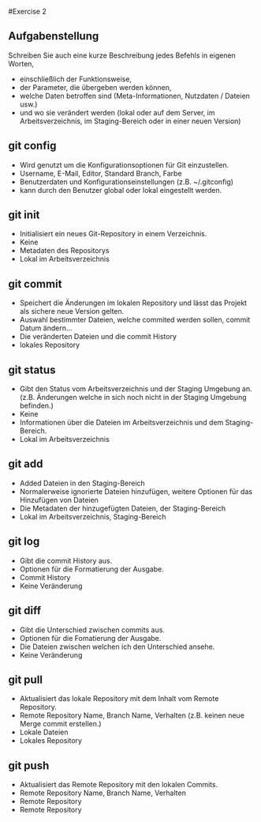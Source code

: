 #Exercise 2

## Aufgabenstellung
 Schreiben Sie auch eine kurze Beschreibung jedes Befehls in eigenen Worten,
 - einschließlich der Funktionsweise,
 - der Parameter, die übergeben werden können, 
 - welche Daten betroffen sind (Meta-Informationen, Nutzdaten / Dateien usw.) 
 - und wo sie verändert werden (lokal oder auf dem Server, im Arbeitsverzeichnis, im Staging-Bereich oder in einer neuen Version)

## git config 
- Wird genutzt um die Konfigurationsoptionen für Git einzustellen.
- Username, E-Mail, Editor, Standard Branch, Farbe
- Benutzerdaten und Konfigurationseinstellungen (z.B. ~/.gitconfig)
- kann durch den Benutzer global oder lokal eingestellt werden.

## git init 
- Initialisiert ein neues Git-Repository in einem Verzeichnis.
- Keine
- Metadaten des Repositorys
- Lokal im Arbeitsverzeichnis

## git commit 
- Speichert die Änderungen im lokalen Repository und lässt das Projekt als sichere neue Version gelten.
- Auswahl bestimmter Dateien, welche commited werden sollen, commit Datum ändern…
- Die veränderten Dateien und die commit History
- lokales Repository

## git status 
- Gibt den Status vom Arbeitsverzeichnis und der Staging Umgebung an. (z.B. Änderungen welche in sich noch nicht in der Staging Umgebung befinden.)
- Keine
- Informationen über die Dateien im Arbeitsverzeichnis und dem Staging-Bereich.
- Lokal im Arbeitsverzeichnis

## git add 
- Added Dateien in den Staging-Bereich
- Normalerweise ignorierte Dateien hinzufügen, weitere Optionen für das Hinzufügen von Dateien
- Die Metadaten der hinzugefügten Dateien, der Staging-Bereich
- Lokal im Arbeitsverzeichnis, Staging-Bereich

## git log 
- Gibt die commit History aus.
- Optionen für die Formatierung der Ausgabe.
- Commit History
- Keine Veränderung

## git diff 
- Gibt die Unterschied zwischen commits aus.
- Optionen für die Fomatierung der Ausgabe.
- Die Dateien zwischen welchen ich den Unterschied ansehe.
- Keine Veränderung

## git pull 
- Aktualisiert das lokale Repository mit dem Inhalt vom Remote Repository.
- Remote Repository Name, Branch Name, Verhalten (z.B. keinen neue Merge commit erstellen.)
- Lokale Dateien
- Lokales Repository

## git push
- Aktualisiert das Remote Repository mit den lokalen Commits.
- Remote Repository Name, Branch Name, Verhalten
- Remote Repository
- Remote Repository

